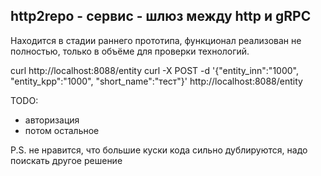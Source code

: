 ## http2repo - сервис - шлюз между http и gRPC

Находится в стадии раннего прототипа, функционал реализован не полностью, только в объёме
для проверки технологий.

curl http://localhost:8088/entity
curl -X POST -d '{"entity_inn":"1000", "entity_kpp":"1000", "short_name":"тест"}' http://localhost:8088/entity


TODO:
- авторизация
- потом остальное

P.S. не нравится, что большие куски кода сильно дублируются, надо поискать другое решение